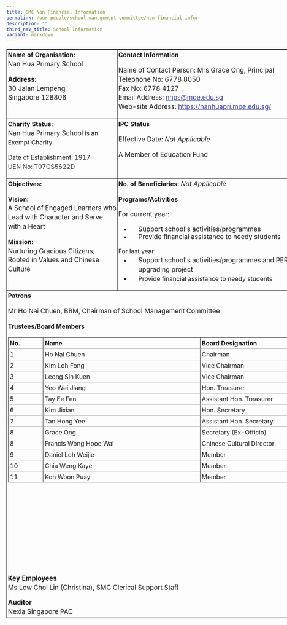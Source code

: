 ```yaml
---
title: SMC Non Financial Information
permalink: /our-people/school-management-committee/non-financial-information/
description: ""
third_nav_title: School Information
variant: markdown
---
```

<table class="iveo_table ives_tab_dark" width="667" style="margin: 0px; outline: 0px; padding: 0px; border-collapse: collapse; border: 1px solid rgb(42, 42, 42); border-spacing: 1px; width: 747.766px;"><tbody class="" style="margin: 0px; outline: 0px; padding: 0px;"><tr class="" valign="top" style="margin: 0px; outline: 0px; padding: 0px;"><td width="288" class="" style="margin: 0px; outline: 0px; padding: 2px; text-align: center; border: 1px solid rgb(42, 42, 42); width: 290px;"><p class="" style="margin: 0px 0px 1em; outline: 0px; padding: 0px; line-height: 23.8px; text-align: left;"><b class="" style="margin: 0px; outline: 0px; padding: 0px;"><span lang="EN-GB" class="" style="margin: 0px; outline: 0px; padding: 0px;">Name of Organisation:<br style="margin: 0px; outline: 0px; padding: 0px;"></span></b><span style="margin: 0px; outline: 0px; padding: 0px; font-size: 1.0625rem;">Nan Hua Primary School</span></p><p class="" style="margin: 0px 0px 1em; outline: 0px; padding: 0px; line-height: 23.8px; text-align: left;"><b class="" style="margin: 0px; outline: 0px; padding: 0px; font-size: 1.0625rem;"><span lang="EN-GB" class="" style="margin: 0px; outline: 0px; padding: 0px;">Address:<br style="margin: 0px; outline: 0px; padding: 0px;"></span></b><span style="margin: 0px; outline: 0px; padding: 0px; font-size: 1.0625rem;">30 Jalan Lempeng<br style="margin: 0px; outline: 0px; padding: 0px;"></span><span style="margin: 0px; outline: 0px; padding: 0px; font-size: 1.0625rem;">Singapore 128806</span></p></td><td width="379" class="" style="margin: 0px; outline: 0px; padding: 2px; text-align: center; border: 1px solid rgb(42, 42, 42); width: 457px;"><p class="" style="margin: 0px 0px 1em; outline: 0px; padding: 0px; line-height: 23.8px; text-align: left;"><b class="" style="margin: 0px; outline: 0px; padding: 0px;"><span lang="EN-GB" class="" style="margin: 0px; outline: 0px; padding: 0px;">Contact Information</span></b></p><p class="" style="margin: 0px 0px 1em; outline: 0px; padding: 0px; line-height: 23.8px; text-align: left;"><span style="margin: 0px; outline: 0px; padding: 0px; font-size: 1.0625rem;"><span style="margin: 0px; outline: 0px; padding: 0px; font-weight: normal;">Name of Contact Person:&nbsp;</span>Mrs Grace Ong, Principal<br style="margin: 0px; outline: 0px; padding: 0px;"></span><span style="margin: 0px; outline: 0px; padding: 0px; font-size: 1.0625rem;">Telephone No: 6778 8050<br style="margin: 0px; outline: 0px; padding: 0px;"></span><span style="margin: 0px; outline: 0px; padding: 0px; font-size: 1.0625rem;">Fax No: 6778 4127<br style="margin: 0px; outline: 0px; padding: 0px;"></span><span style="margin: 0px; outline: 0px; padding: 0px; font-size: 1.0625rem;">Email Address:<span>&nbsp;</span><a href="mailto:nhps@moe.edu.sg" target="" style="margin: 0px; outline: 0px; padding: 0px; color: rgb(48, 61, 152);">nhps@moe.edu.sg</a><br style="margin: 0px; outline: 0px; padding: 0px;"></span><span style="margin: 0px; outline: 0px; padding: 0px; font-size: 1.0625rem;">Web-site Address:<span>&nbsp;</span><a href="https://nanhuapri.moe.edu.sg/" target="_blank" style="margin: 0px; outline: 0px; padding: 0px; color: rgb(48, 61, 152);">https://nanhuapri.moe.edu.sg/</a></span></p></td></tr><tr class="" valign="top" style="margin: 0px; outline: 0px; padding: 0px;"><td width="288" class="" style="margin: 0px; outline: 0px; padding: 2px; text-align: center; border: 1px solid rgb(42, 42, 42); width: 290px;"><p class="" style="margin: 0px 0px 1em; outline: 0px; padding: 0px; line-height: 23.8px; text-align: left;"><b class="" style="margin: 0px; outline: 0px; padding: 0px;"><span lang="EN-GB" class="" style="margin: 0px; outline: 0px; padding: 0px;">Charity Status:<br style="margin: 0px; outline: 0px; padding: 0px;"></span></b><span style="margin: 0px; outline: 0px; padding: 0px; font-size: 1.0625rem;">Nan Hua Primary School&nbsp;</span><span style="margin: 0px; outline: 0px; padding: 0px; text-align: center;">is an Exempt Charity.</span></p><p class="" style="margin: 0px 0px 1em; outline: 0px; padding: 0px; line-height: 23.8px; text-align: left;"><span style="margin: 0px; outline: 0px; padding: 0px; text-align: center;">Date of Establishment: 1917<br style="margin: 0px; outline: 0px; padding: 0px;">UEN No: T07GS5622D</span></p></td><td width="379" class="" style="margin: 0px; outline: 0px; padding: 2px; text-align: center; border: 1px solid rgb(42, 42, 42); width: 457px;"><p class="" style="margin: 0px 0px 1em; outline: 0px; padding: 0px; line-height: 23.8px; text-align: left;"><b class="" style="margin: 0px; outline: 0px; padding: 0px;"><span lang="EN-GB" class="" style="margin: 0px; outline: 0px; padding: 0px;">IPC Status</span></b></p><p class="" style="margin: 0px 0px 1em; outline: 0px; padding: 0px; line-height: 23.8px; text-align: left;"><span style="margin: 0px; outline: 0px; padding: 0px; font-size: 1.0625rem;"><span style="margin: 0px; outline: 0px; padding: 0px; font-weight: normal;">Effective Date:<span>&nbsp;</span><i style="margin: 0px; outline: 0px; padding: 0px;">Not Applicable</i></span></span></p><p class="" style="margin: 0px 0px 1em; outline: 0px; padding: 0px; line-height: 23.8px; text-align: left;"><span style="margin: 0px; outline: 0px; padding: 0px; font-size: 1.0625rem;"><span style="margin: 0px; outline: 0px; padding: 0px; font-weight: 400;">A Member of Education Fund</span></span></p></td></tr><tr class="" valign="top" style="margin: 0px; outline: 0px; padding: 0px;"><td width="288" class="" style="margin: 0px; outline: 0px; padding: 2px; text-align: center; border: 1px solid rgb(42, 42, 42); width: 290px;"><p class="" style="margin: 0px 0px 1em; outline: 0px; padding: 0px; line-height: 23.8px; text-align: left;"><b class="" style="margin: 0px; outline: 0px; padding: 0px;"><span lang="EN-GB" class="" style="margin: 0px; outline: 0px; padding: 0px;">Objectives:</span></b></p><p class="" style="margin: 0px 0px 1em; outline: 0px; padding: 0px; line-height: 23.8px; text-align: left;"><b class="" style="margin: 0px; outline: 0px; padding: 0px;"><span lang="EN-GB" class="" style="margin: 0px; outline: 0px; padding: 0px;">Vision:&nbsp;<br style="margin: 0px; outline: 0px; padding: 0px;"></span></b><span style="margin: 0px; outline: 0px; padding: 0px; font-size: 1.0625rem;">A School of Engaged Learners who Lead with Character and Serve with a Heart</span></p><p class="" style="margin: 0px 0px 1em; outline: 0px; padding: 0px; line-height: 23.8px; text-align: left;"><b class="" style="margin: 0px; outline: 0px; padding: 0px;"><span lang="EN-GB" class="" style="margin: 0px; outline: 0px; padding: 0px;">Mission:&nbsp;<br style="margin: 0px; outline: 0px; padding: 0px;"></span></b><span style="margin: 0px; outline: 0px; padding: 0px; text-align: center; font-size: 1.0625rem;">Nurturing Gracious Citizens, Rooted in Values and Chinese Culture</span></p></td><td width="379" class="" style="margin: 0px; outline: 0px; padding: 2px; text-align: center; border: 1px solid rgb(42, 42, 42); width: 457px;"><p class="" style="margin: 0px 0px 1em; outline: 0px; padding: 0px; line-height: 23.8px; text-align: left;"><b class="" style="margin: 0px; outline: 0px; padding: 0px;"><span lang="EN-GB" class="" style="margin: 0px; outline: 0px; padding: 0px;">No. of Beneficiaries:&nbsp;</span></b><i style="margin: 0px; outline: 0px; padding: 0px; font-size: 1.0625rem; font-weight: 400;">Not Applicable</i></p><p class="" style="margin: 0px 0px 1em; outline: 0px; padding: 0px; line-height: 23.8px; text-align: left;"><b class="" style="margin: 0px; outline: 0px; padding: 0px;"><span lang="EN-GB" class="" style="margin: 0px; outline: 0px; padding: 0px;">Programs/Activities</span></b></p><p class="" style="margin: 0px 0px 1em; outline: 0px; padding: 0px; line-height: 23.8px; text-align: left;"><b class="" style="margin: 0px; outline: 0px; padding: 0px;"><span lang="EN-GB" class="" style="margin: 0px; outline: 0px; padding: 0px;"><span style="margin: 0px; outline: 0px; padding: 0px; font-size: 1.0625rem; font-weight: normal;">For current year:<br style="margin: 0px; outline: 0px; padding: 0px;"></span></span></b></p><ul style="margin: 0px 0px 0.5em 2em; outline: 0px; padding: 0px;"><li style="margin: 0px; outline: 0px; padding: 0px 0px 0px 20px; text-align: left;"><b class="" style="margin: 0px; outline: 0px; padding: 0px;"><span style="margin: 0px; outline: 0px; padding: 0px; font-size: 1.0625rem; font-weight: normal;">Support school's activities/programmes</span></b></li><li style="margin: 0px; outline: 0px; padding: 0px 0px 0px 20px; text-align: left;"><b class="" style="margin: 0px; outline: 0px; padding: 0px;"><span style="margin: 0px; outline: 0px; padding: 0px; font-size: 1.0625rem; font-weight: normal;">Provide financial assistance to needy students</span></b></li></ul><p style="margin: 0px 0px 1em; outline: 0px; padding: 0px; line-height: 23.8px;"></p><p style="margin: 0px 0px 1em; outline: 0px; padding: 0px; line-height: 23.8px;"></p><div style="margin: 0px; outline: 0px; padding: 0px; line-height: 23.8px; text-align: left;">For last year:</div><div style="margin: 0px; outline: 0px; padding: 0px; line-height: 23.8px;"><ul style="margin: 0px 0px 0.5em 2em; outline: 0px; padding: 0px;"><li style="margin: 0px; outline: 0px; padding: 0px 0px 0px 20px; text-align: left;"><span style="margin: 0px; outline: 0px; padding: 0px; font-size: 1.0625rem;">Support school's activities/programmes and PERI upgrading project</span></li><li style="margin: 0px; outline: 0px; padding: 0px 0px 0px 20px; text-align: left;">Provide financial assistance to needy students<br style="margin: 0px; outline: 0px; padding: 0px;"></li></ul></div><p style="margin: 0px 0px 1em; outline: 0px; padding: 0px; line-height: 23.8px;"></p></td></tr><tr class="" valign="top" style="margin: 0px; outline: 0px; padding: 0px;"><td class="" colspan="2" style="margin: 0px; outline: 0px; padding: 2px; text-align: center; border: 1px solid rgb(42, 42, 42);"><p class="" style="margin: 0px 0px 1em; outline: 0px; padding: 0px; line-height: 23.8px; text-align: left;"><b class="" style="margin: 0px; outline: 0px; padding: 0px;"><span lang="EN-GB" class="" style="margin: 0px; outline: 0px; padding: 0px;">Patrons&nbsp;<br style="margin: 0px; outline: 0px; padding: 0px;"></span></b></p><div style="margin: 0px; outline: 0px; padding: 0px; line-height: 23.8px; text-align: left;"><span style="margin: 0px; outline: 0px; padding: 0px; font-weight: normal;"><span class="" style="margin: 0px; outline: 0px; padding: 0px;"><span style="margin: 0px; outline: 0px; padding: 0px; font-size: 1.0625rem; text-align: center;">Mr Ho Nai Chuen, BBM, Chairman of School Management Committee</span></span></span></div><p style="margin: 0px 0px 1em; outline: 0px; padding: 0px; line-height: 23.8px;"></p><p class="" style="margin: 0px 0px 1em; outline: 0px; padding: 0px; line-height: 23.8px; text-align: left;"><b class="" style="margin: 0px; outline: 0px; padding: 0px;"><span lang="EN-GB" class="" style="margin: 0px; outline: 0px; padding: 0px;">Trustees/Board Members</span></b><span class="" style="margin: 0px; outline: 0px; padding: 0px; font-size: 1.0625rem;"><span lang="EN-GB" class="" style="margin: 0px; outline: 0px; padding: 0px;">&nbsp;<br style="margin: 0px; outline: 0px; padding: 0px;"></span></span><span style="margin: 0px; outline: 0px; padding: 0px; font-size: 1.0625rem; font-weight: 400;"></span></p><table class="ive_eobj_center iveo_table ives_tab_simple" align="left" style="margin: auto; outline: 0px; padding: 0px; border-collapse: collapse; clear: both; border: none; width: 735px; height: 616px;"><tbody style="margin: 0px; outline: 0px; padding: 0px;"><tr style="margin: 0px; outline: 0px; padding: 0px;"><th style="margin: 0px; outline: 0px; padding: 4px; text-align: left; background-color: transparent; color: inherit; border-width: 1px; border-style: solid; border-color: rgb(42, 42, 42) rgb(42, 42, 42) rgb(170, 170, 170); border-image: initial; width: 85px;">No.</th><th style="margin: 0px; outline: 0px; padding: 4px; text-align: left; background-color: transparent; color: inherit; border-width: 1px; border-style: solid; border-color: rgb(42, 42, 42) rgb(42, 42, 42) rgb(170, 170, 170); border-image: initial; width: 418px;">Name</th><th style="margin: 0px; outline: 0px; padding: 4px; text-align: left; background-color: transparent; color: inherit; border-width: 1px; border-style: solid; border-color: rgb(42, 42, 42) rgb(42, 42, 42) rgb(170, 170, 170); border-image: initial; width: 231px;">Board Designation</th></tr><tr style="margin: 0px; outline: 0px; padding: 0px;"><td style="margin: 0px; outline: 0px; padding: 4px; text-align: left; border-width: 1px; border-style: solid; border-color: rgb(42, 42, 42) rgb(42, 42, 42) rgb(170, 170, 170); border-image: initial; background-color: transparent; color: inherit; width: 60px;">1</td><td style="margin: 0px; outline: 0px; padding: 4px; text-align: left; border-width: 1px; border-style: solid; border-color: rgb(42, 42, 42) rgb(42, 42, 42) rgb(170, 170, 170); border-image: initial; background-color: transparent; color: inherit; width: 60px;">Ho Nai Chuen</td><td style="margin: 0px; outline: 0px; padding: 4px; text-align: left; border-width: 1px; border-style: solid; border-color: rgb(42, 42, 42) rgb(42, 42, 42) rgb(170, 170, 170); border-image: initial; background-color: transparent; color: inherit; width: 60px;">Chairman</td></tr><tr style="margin: 0px; outline: 0px; padding: 0px;"><td style="margin: 0px; outline: 0px; padding: 4px; text-align: left; border-width: 1px; border-style: solid; border-color: rgb(42, 42, 42) rgb(42, 42, 42) rgb(170, 170, 170); border-image: initial; background-color: transparent; color: inherit; width: 60px;">2</td><td style="margin: 0px; outline: 0px; padding: 4px; text-align: left; border-width: 1px; border-style: solid; border-color: rgb(42, 42, 42) rgb(42, 42, 42) rgb(170, 170, 170); border-image: initial; background-color: transparent; color: inherit; width: 60px;">Kim Loh Fong</td><td style="margin: 0px; outline: 0px; padding: 4px; text-align: left; border-width: 1px; border-style: solid; border-color: rgb(42, 42, 42) rgb(42, 42, 42) rgb(170, 170, 170); border-image: initial; background-color: transparent; color: inherit; width: 60px;">Vice Chairman</td></tr><tr style="margin: 0px; outline: 0px; padding: 0px;"><td style="margin: 0px; outline: 0px; padding: 4px; text-align: left; border-width: 1px; border-style: solid; border-color: rgb(42, 42, 42) rgb(42, 42, 42) rgb(170, 170, 170); border-image: initial; background-color: transparent; color: inherit;">3</td><td style="margin: 0px; outline: 0px; padding: 4px; text-align: left; border-width: 1px; border-style: solid; border-color: rgb(42, 42, 42) rgb(42, 42, 42) rgb(170, 170, 170); border-image: initial; background-color: transparent; color: inherit;">Leong Sin Kuen</td><td style="margin: 0px; outline: 0px; padding: 4px; text-align: left; border-width: 1px; border-style: solid; border-color: rgb(42, 42, 42) rgb(42, 42, 42) rgb(170, 170, 170); border-image: initial; background-color: transparent; color: inherit;">Vice Chairman&nbsp;</td></tr><tr style="margin: 0px; outline: 0px; padding: 0px;"><td style="margin: 0px; outline: 0px; padding: 4px; text-align: left; border-width: 1px; border-style: solid; border-color: rgb(42, 42, 42) rgb(42, 42, 42) rgb(170, 170, 170); border-image: initial; background-color: transparent; color: inherit;">4</td><td style="margin: 0px; outline: 0px; padding: 4px; text-align: left; border-width: 1px; border-style: solid; border-color: rgb(42, 42, 42) rgb(42, 42, 42) rgb(170, 170, 170); border-image: initial; background-color: transparent; color: inherit;">Yeo Wei Jiang</td><td style="margin: 0px; outline: 0px; padding: 4px; text-align: left; border-width: 1px; border-style: solid; border-color: rgb(42, 42, 42) rgb(42, 42, 42) rgb(170, 170, 170); border-image: initial; background-color: transparent; color: inherit;">Hon. Treasurer&nbsp;</td></tr><tr style="margin: 0px; outline: 0px; padding: 0px;"><td style="margin: 0px; outline: 0px; padding: 4px; text-align: left; border-width: 1px; border-style: solid; border-color: rgb(42, 42, 42) rgb(42, 42, 42) rgb(170, 170, 170); border-image: initial; background-color: transparent; color: inherit;">5</td><td style="margin: 0px; outline: 0px; padding: 4px; text-align: left; border-width: 1px; border-style: solid; border-color: rgb(42, 42, 42) rgb(42, 42, 42) rgb(170, 170, 170); border-image: initial; background-color: transparent; color: inherit;">Tay Ee Fen</td><td style="margin: 0px; outline: 0px; padding: 4px; text-align: left; border-width: 1px; border-style: solid; border-color: rgb(42, 42, 42) rgb(42, 42, 42) rgb(170, 170, 170); border-image: initial; background-color: transparent; color: inherit;">Assistant Hon. Treasurer&nbsp;</td></tr><tr style="margin: 0px; outline: 0px; padding: 0px;"><td style="margin: 0px; outline: 0px; padding: 4px; text-align: left; border-width: 1px; border-style: solid; border-color: rgb(42, 42, 42) rgb(42, 42, 42) rgb(170, 170, 170); border-image: initial; background-color: transparent; color: inherit;">6</td><td style="margin: 0px; outline: 0px; padding: 4px; text-align: left; border-width: 1px; border-style: solid; border-color: rgb(42, 42, 42) rgb(42, 42, 42) rgb(170, 170, 170); border-image: initial; background-color: transparent; color: inherit;">Kim Jixian</td><td style="margin: 0px; outline: 0px; padding: 4px; text-align: left; border-width: 1px; border-style: solid; border-color: rgb(42, 42, 42) rgb(42, 42, 42) rgb(170, 170, 170); border-image: initial; background-color: transparent; color: inherit;">Hon. Secretary&nbsp;</td></tr><tr style="margin: 0px; outline: 0px; padding: 0px;"><td style="margin: 0px; outline: 0px; padding: 4px; text-align: left; border-width: 1px; border-style: solid; border-color: rgb(42, 42, 42) rgb(42, 42, 42) rgb(170, 170, 170); border-image: initial; background-color: transparent; color: inherit;">7</td><td style="margin: 0px; outline: 0px; padding: 4px; text-align: left; border-width: 1px; border-style: solid; border-color: rgb(42, 42, 42) rgb(42, 42, 42) rgb(170, 170, 170); border-image: initial; background-color: transparent; color: inherit;">Tan Hong Yee</td><td style="margin: 0px; outline: 0px; padding: 4px; text-align: left; border-width: 1px; border-style: solid; border-color: rgb(42, 42, 42) rgb(42, 42, 42) rgb(170, 170, 170); border-image: initial; background-color: transparent; color: inherit;">Assistant Hon. Secretary&nbsp;</td></tr><tr style="margin: 0px; outline: 0px; padding: 0px;"><td style="margin: 0px; outline: 0px; padding: 4px; text-align: left; border-width: 1px; border-style: solid; border-color: rgb(42, 42, 42) rgb(42, 42, 42) rgb(170, 170, 170); border-image: initial; background-color: transparent; color: inherit;">8</td><td style="margin: 0px; outline: 0px; padding: 4px; text-align: left; border-width: 1px; border-style: solid; border-color: rgb(42, 42, 42) rgb(42, 42, 42) rgb(170, 170, 170); border-image: initial; background-color: transparent; color: inherit;">Grace Ong</td><td style="margin: 0px; outline: 0px; padding: 4px; text-align: left; border-width: 1px; border-style: solid; border-color: rgb(42, 42, 42) rgb(42, 42, 42) rgb(170, 170, 170); border-image: initial; background-color: transparent; color: inherit;">Secretary (Ex-Officio)&nbsp;</td></tr><tr style="margin: 0px; outline: 0px; padding: 0px;"><td style="margin: 0px; outline: 0px; padding: 4px; text-align: left; border-width: 1px; border-style: solid; border-color: rgb(42, 42, 42) rgb(42, 42, 42) rgb(170, 170, 170); border-image: initial; background-color: transparent; color: inherit;">8</td><td style="margin: 0px; outline: 0px; padding: 4px; text-align: left; border-width: 1px; border-style: solid; border-color: rgb(42, 42, 42) rgb(42, 42, 42) rgb(170, 170, 170); border-image: initial; background-color: transparent; color: inherit;">Francis Wong Hooe Wai</td><td style="margin: 0px; outline: 0px; padding: 4px; text-align: left; border-width: 1px; border-style: solid; border-color: rgb(42, 42, 42) rgb(42, 42, 42) rgb(170, 170, 170); border-image: initial; background-color: transparent; color: inherit;">Chinese Cultural Director&nbsp;</td></tr><tr style="margin: 0px; outline: 0px; padding: 0px;"><td style="margin: 0px; outline: 0px; padding: 4px; text-align: left; border-width: 1px; border-style: solid; border-color: rgb(42, 42, 42) rgb(42, 42, 42) rgb(170, 170, 170); border-image: initial; background-color: transparent; color: inherit;">9</td><td style="margin: 0px; outline: 0px; padding: 4px; text-align: left; border-width: 1px; border-style: solid; border-color: rgb(42, 42, 42) rgb(42, 42, 42) rgb(170, 170, 170); border-image: initial; background-color: transparent; color: inherit;">Daniel Loh Weijie</td><td style="margin: 0px; outline: 0px; padding: 4px; text-align: left; border-width: 1px; border-style: solid; border-color: rgb(42, 42, 42) rgb(42, 42, 42) rgb(170, 170, 170); border-image: initial; background-color: transparent; color: inherit;">Member&nbsp;</td></tr><tr style="margin: 0px; outline: 0px; padding: 0px;"><td style="margin: 0px; outline: 0px; padding: 4px; text-align: left; border-width: 1px; border-style: solid; border-color: rgb(42, 42, 42) rgb(42, 42, 42) rgb(170, 170, 170); border-image: initial; background-color: transparent; color: inherit;">10</td><td style="margin: 0px; outline: 0px; padding: 4px; text-align: left; border-width: 1px; border-style: solid; border-color: rgb(42, 42, 42) rgb(42, 42, 42) rgb(170, 170, 170); border-image: initial; background-color: transparent; color: inherit;">Chia Weng Kaye</td><td style="margin: 0px; outline: 0px; padding: 4px; text-align: left; border-width: 1px; border-style: solid; border-color: rgb(42, 42, 42) rgb(42, 42, 42) rgb(170, 170, 170); border-image: initial; background-color: transparent; color: inherit;">Member&nbsp;</td></tr><tr style="margin: 0px; outline: 0px; padding: 0px;"><td style="margin: 0px; outline: 0px; padding: 4px; text-align: left; border-width: 1px; border-style: solid; border-color: rgb(42, 42, 42) rgb(42, 42, 42) rgb(170, 170, 170); border-image: initial; background-color: transparent; color: inherit;">11</td><td style="margin: 0px; outline: 0px; padding: 4px; text-align: left; border-width: 1px; border-style: solid; border-color: rgb(42, 42, 42) rgb(42, 42, 42) rgb(170, 170, 170); border-image: initial; background-color: transparent; color: inherit;">Koh Woon Puay</td><td style="margin: 0px; outline: 0px; padding: 4px; text-align: left; border-width: 1px; border-style: solid; border-color: rgb(42, 42, 42) rgb(42, 42, 42) rgb(170, 170, 170); border-image: initial; background-color: transparent; color: inherit;">Member&nbsp;</td></tr></tbody></table><br style="margin: 0px; outline: 0px; padding: 0px;"><br style="margin: 0px; outline: 0px; padding: 0px;"><br style="margin: 0px; outline: 0px; padding: 0px;"><br style="margin: 0px; outline: 0px; padding: 0px;"><br style="margin: 0px; outline: 0px; padding: 0px;"><br style="margin: 0px; outline: 0px; padding: 0px;"><br style="margin: 0px; outline: 0px; padding: 0px;"><br style="margin: 0px; outline: 0px; padding: 0px;"><br style="margin: 0px; outline: 0px; padding: 0px;"><br style="margin: 0px; outline: 0px; padding: 0px;"><br style="margin: 0px; outline: 0px; padding: 0px;"><br style="margin: 0px; outline: 0px; padding: 0px;"><br style="margin: 0px; outline: 0px; padding: 0px;"><br style="margin: 0px; outline: 0px; padding: 0px;"><br style="margin: 0px; outline: 0px; padding: 0px;"><br style="margin: 0px; outline: 0px; padding: 0px;"><div style="margin: 0px; outline: 0px; padding: 0px; line-height: 23.8px; text-align: left;"><b class="" style="margin: 0px; outline: 0px; padding: 0px; font-size: 1.0625rem;"><span lang="EN-GB" class="" style="margin: 0px; outline: 0px; padding: 0px;">Key Employees</span></b><br style="margin: 0px; outline: 0px; padding: 0px;"></div><p class="" style="margin: 0px 0px 1em; outline: 0px; padding: 0px; line-height: 23.8px; text-align: left;"><span style="margin: 0px; outline: 0px; padding: 0px; font-size: 1.0625rem;"><span style="margin: 0px; outline: 0px; padding: 0px; font-weight: normal;">Ms Low Choi Lin (Christina), SMC Clerical Support Staff</span></span></p><div style="margin: 0px; outline: 0px; padding: 0px; line-height: 23.8px; text-align: left;"><b class="" style="margin: 0px; outline: 0px; padding: 0px; font-size: 1.0625rem;"><span lang="EN-GB" class="" style="margin: 0px; outline: 0px; padding: 0px;">Auditor</span></b><br style="margin: 0px; outline: 0px; padding: 0px;"></div><div style="margin: 0px; outline: 0px; padding: 0px; line-height: 23.8px; text-align: left;"><b class="" style="margin: 0px; outline: 0px; padding: 0px; font-size: 1.0625rem;"><span lang="EN-GB" class="" style="margin: 0px; outline: 0px; padding: 0px;"><span style="margin: 0px; outline: 0px; padding: 0px; font-weight: 400;">Nexia Singapore PAC</span></span></b></div></td></tr></tbody></table>